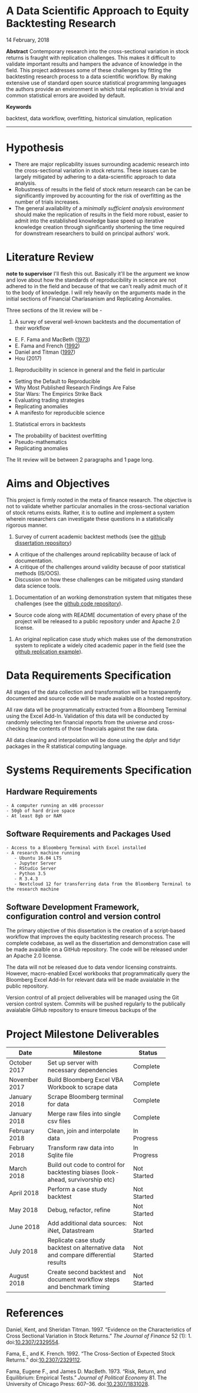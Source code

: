 A Data Scientific Approach to Equity Backtesting Research
================
14 February, 2018

**Abstract**
Contemporary research into the cross-sectional variation in stock returns is fraught with replication challenges. This makes it difficult to validate important results and hampers the advance of knowledge in the field. This project addresses some of these challenges by fitting the backtesting research process to a data scientific workflow. By making extensive use of standard open source statistical programming languages the authors provide an environment in which total replication is trivial and common statistical errors are avoided by default.

**Keywords**

backtest, data workflow, overfitting, historical simulation, replication

------------------------------------------------------------------------

Hypothesis
==========

-   There are major replicability issues surrounding academic research into the cross-sectional variation in stock returns. These issues can be largely mitigated by adhering to a data-scientific approach to data analysis.
-   Robustness of results in the field of stock return research can be can be significantly improved by accounting for the risk of overfitting as the number of trials increases.
-   The general availability of a *minimally sufficient analysis environment* should make the replication of results in the field more robust, easier to admit into the established knowledge base speed up iterative knowledge creation through significantly shortening the time required for downstream researchers to build on principal authors' work.

Literature Review
=================

**note to supervisor** I'll flesh this out. Basically it'll be the argument we know and love about how the standards of reproducibility in science are not adhered to in the field and because of that we can't really admit much of it to the body of knowledge. I will rely heavily on the arguments made in the initial sections of Financial Charlasanism and Replicating Anomalies.

Three sections of the lit review will be -

1.  A survey of several well-known backtests and the documentation of their workflow

-   E. F. Fama and MacBeth ([1973](#ref-Fama1973))
-   E. Fama and French ([1992](#ref-Fama1992))
-   Daniel and Titman ([1997](#ref-Daniel1997))
-   Hou (2017)

1.  Reproducibility in science in general and the field in particular

-   Setting the Default to Reproducible
-   Why Most Published Research Findings Are False
-   Star Wars: The Empirics Strike Back
-   Evaluating trading strategies
-   Replicating anomalies
-   A manifesto for reproducible science

1.  Statistical errors in backtests

-   The probability of backtest overfitting
-   Pseudo-mathematics
-   Replicating anomalies

The lit review will be between 2 paragraphs and 1 page long.

Aims and Objectives
===================

This project is firmly rooted in the meta of finance research. The objective is not to validate whether particular anomalies in the cross-sectional variation of stock returns exists. Rather, it is to outline and implement a system wherein researchers can investigate these questions in a statistically rigorous manner.

1.  Survey of current academic backtest methods (see the [github dissertation repository](https://github.com/riazarbi/dissertation/dissertation.pdf))

-   A critique of the challenges around replicability because of lack of documentation.
-   A critique of the challenges around validity because of poor statistical methods (IS/OOS).
-   Discussion on how these challenges can be mitigated using standard data science tools.

1.  Documentation of an working demonstration system that mitigates these challenges (see the [github code repository](https://github.com/riazarbi/backtest_workflow)).

-   Source code along with README documentation of every phase of the project will be released to a public repository under and Apache 2.0 license.

1.  An original replication case study which makes use of the demonstration system to replicate a widely cited academic paper in the field (see the [github replication example](https://github.com/riazarbi/backtest_workflow/4_backtests/example)).

Data Requirements Specification
===============================

All stages of the data collection and transformation will be transparently documented and source code will be made avaialble on a hosted repository.

All raw data wll be programmatically extracted from a Bloomberg Terminal using the Excel Add-In. Validation of this data will be conducted by randomly selecting ten financial reports from the universe and cross-checking the contents of those financials against the raw data.

All data cleaning and interpolation will be done using the dplyr and tidyr packages in the R statistical computing language.

Systems Requirements Specification
==================================

Hardware Requirements
---------------------

    - A computer running an x86 processor
    - 50gb of hard drive space
    - At least 8gb or RAM

Software Requirements and Packages Used
---------------------------------------

    - Access to a Bloomberg Terminal with Excel installed
    - A research machine running
       - Ubuntu 16.04 LTS
       - Jupyter Server
       - RStudio Server
       - Python 3.5
       - R 3.4.3
       - Nextcloud 12 for transferring data from the Bloomberg Terminal to the research machine
       

Software Development Framework, configuration control and version control
-------------------------------------------------------------------------

The primary objective of this dissertation is the creation of a script-based workflow that improves the equity backtesting research process. The complete codebase, as well as the dissertation and demonstration case will be made avaialble on a GitHub repository. The code will be released under an Apache 2.0 license.

The data will not be released due to data vendor licensing constraints. However, macro-enabled Excel workbooks that programmatically query the Bloomberg Excel Add-In for relevant data will be made avaialable in the public repository.

Version control of all project deliverables will be managed using the Git version control system. Commits will be pushed regularly to the publically avaialable GiHub repository to ensure timeous backups of the

Project Milestone Deliverables
==============================

<table style="width:86%;">
<colgroup>
<col width="20%" />
<col width="48%" />
<col width="16%" />
</colgroup>
<thead>
<tr class="header">
<th>Date</th>
<th>Milestone</th>
<th>Status</th>
</tr>
</thead>
<tbody>
<tr class="odd">
<td>October 2017</td>
<td>Set up server with necessary dependencies</td>
<td>Complete</td>
</tr>
<tr class="even">
<td>November 2017</td>
<td>Build Bloomberg Excel VBA Workbook to scrape data</td>
<td>Complete</td>
</tr>
<tr class="odd">
<td>January 2018</td>
<td>Scrape Bloomberg terminal for data</td>
<td>Complete</td>
</tr>
<tr class="even">
<td>January 2018</td>
<td>Merge raw files into single csv files</td>
<td>Complete</td>
</tr>
<tr class="odd">
<td>February 2018</td>
<td>Clean, join and interpolate data</td>
<td>In Progress</td>
</tr>
<tr class="even">
<td>February 2018</td>
<td>Transform raw data into Sqlite file</td>
<td>In Progress</td>
</tr>
<tr class="odd">
<td>March 2018</td>
<td>Build out code to control for backtesting biases (look-ahead, survivorship etc)</td>
<td>Not Started</td>
</tr>
<tr class="even">
<td>April 2018</td>
<td>Perform a case study backtest</td>
<td>Not Started</td>
</tr>
<tr class="odd">
<td>May 2018</td>
<td>Debug, refactor, refine</td>
<td>Not Started</td>
</tr>
<tr class="even">
<td>June 2018</td>
<td>Add additional data sources: iNet, Datastream</td>
<td>Not Started</td>
</tr>
<tr class="odd">
<td>July 2018</td>
<td>Replicate case study backtest on alternative data and compare differential results</td>
<td>Not Started</td>
</tr>
<tr class="even">
<td>August 2018</td>
<td>Create second backtest and document workflow steps and benchmark timing</td>
<td>Not Started</td>
</tr>
</tbody>
</table>

References
==========

Daniel, Kent, and Sheridan Titman. 1997. “Evidence on the Characteristics of Cross Sectional Variation in Stock Returns.” *The Journal of Finance* 52 (1): 1. doi:[10.2307/2329554](https://doi.org/10.2307/2329554).

Fama, E., and K. French. 1992. “The Cross-Section of Expected Stock Returns.” doi:[10.2307/2329112](https://doi.org/10.2307/2329112).

Fama, Eugene F., and James D. MacBeth. 1973. “Risk, Return, and Equilibrium: Empirical Tests.” *Journal of Political Economy* 81. The University of Chicago Press: 607–36. doi:[10.2307/1831028](https://doi.org/10.2307/1831028).

